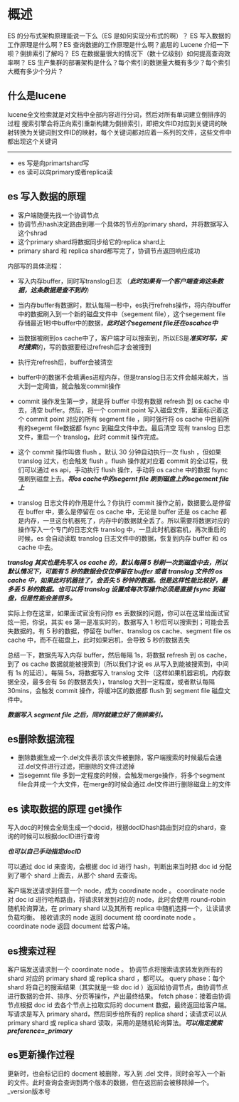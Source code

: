 # 概述

ES 的分布式架构原理能说一下么（ES 是如何实现分布式的啊）？
ES 写入数据的工作原理是什么啊？ES 查询数据的工作原理是什么啊？底层的 Lucene 介绍一下呗？倒排索引了解吗？
ES 在数据量很大的情况下（数十亿级别）如何提高查询效率啊？
ES 生产集群的部署架构是什么？每个索引的数据量大概有多少？每个索引大概有多少个分片？

## 什么是lucene
lucene全文检索就是对文档中全部内容进行分词，然后对所有单词建立倒排序的过程
搜索引擎会将正向索引重新构建为倒排索引，即把文件ID对应到关键词的映射转换为关键词到文件ID的映射，每个关键词都对应着一系列的文件，这些文件中都出现这个关键词

---
+ es 写是向primartshard写
+ es 读可以向primary或者replica读

## es 写入数据的原理
+ 客户端随便先找一个协调节点
+ 协调节点hash决定路由到哪一个具体的节点的primary shard，并将数据写入这个shrad
+ 这个primary shard将数据同步给它的replica shard上
+ primary shard 和 replica shard都写完了，协调节点返回响应成功

内部写的具体流程：
+ 写入内存buffer，同时写translog日志 （***此时如果有一个客户端查询这条数据，这条数据是查不到的***）
+ 当内存buffer有数据时，默认每隔一秒中，es执行refrehs操作，将内存buffer中的数据刷入到一个新的磁盘文件中（segement file），这个segement file存储最近1秒中buffer中的数据，***此时这个segement file还在oscahce中***
+ 当数据被刷到os cache中了，客户端才可以搜索到，所以ES是***准实时写，实时搜索***的，写的数据要经过refresh后才会被搜到
+ 执行完refresh后，buffer会被清空
+ buffer中的数据不会填满es进程内存，但是translog日志文件会越来越大，当大到一定阈值，就会触发commit操作
+ commit 操作发生第一步，就是将 buffer 中现有数据 refresh 到 os cache 中去，清空 buffer。然后，将一个 commit point 写入磁盘文件，里面标识着这个 commit point 对应的所有 segment file ，同时强行将 os cache 中目前所有的segemt file数据都 fsync 到磁盘文件中去。最后清空 现有 translog 日志文件，重启一个 translog，此时 commit 操作完成。
+ 这个 commit 操作叫做 flush 。默认 30 分钟自动执行一次 flush ，但如果 translog 过大，也会触发 flush 。flush 操作就对应着 commit 的全过程，我们可以通过 es api，手动执行 flush 操作，手动将 os cache 中的数据 fsync 强刷到磁盘上去。***将os cache中的segernt file 刷到磁盘上的segement file上***

+ translog 日志文件的作用是什么？你执行 commit 操作之前，数据要么是停留在 buffer 中，要么是停留在 os cache 中，无论是 buffer 还是 os cache 都是内存，一旦这台机器死了，内存中的数据就全丢了。所以需要将数据对应的操作写入一个专门的日志文件 translog 中，一旦此时机器宕机，再次重启的时候，es 会自动读取 translog 日志文件中的数据，恢复到内存 buffer 和 os cache 中去。

***translog 其实也是先写入 os cache 的，默认每隔 5 秒刷一次到磁盘中去，所以默认情况下，可能有 5 秒的数据会仅仅停留在 buffer 或者 translog 文件的 os cache 中，如果此时机器挂了，会丢失 5 秒钟的数据。但是这样性能比较好，最多丢 5 秒的数据。也可以将 translog 设置成每次写操作必须是直接 fsync 到磁盘，但是性能会差很多。***

实际上你在这里，如果面试官没有问你 es 丢数据的问题，你可以在这里给面试官炫一把，你说，其实 es 第一是准实时的，数据写入 1 秒后可以搜索到；可能会丢失数据的。有 5 秒的数据，停留在 buffer、translog os cache、segment file os cache 中，而不在磁盘上，此时如果宕机，会导致 5 秒的数据丢失

总结一下，数据先写入内存 buffer，然后每隔 1s，将数据 refresh 到 os cache，到了 os cache 数据就能被搜索到（所以我们才说 es 从写入到能被搜索到，中间有 1s 的延迟）。每隔 5s，将数据写入 translog 文件（这样如果机器宕机，内存数据全没，最多会有 5s 的数据丢失），translog 大到一定程度，或者默认每隔 30mins，会触发 commit 操作，将缓冲区的数据都 flush 到 segment file 磁盘文件中。

***数据写入 segment file 之后，同时就建立好了倒排索引。***

## es删除数据流程

 + 删除数据生成一个.del文件表示该文件被删除，客户端搜索的时候最后会通过.del文件进行过滤，把删除的文件过滤掉
 + 当segemnt file 多到一定程度的时候，会触发merge操作，将多个segment file合并成一个大文件，在merge的时候会通过.del文件进行删除磁盘上的文件


## es 读取数据的原理 get操作

写入doc的时候会全局生成一个docid，根据docIDhash路由到对应的shard，查询的时候可以根据docID进行查询

***也可以自己手动指定docID***

可以通过 doc id 来查询，会根据 doc id 进行 hash，判断出来当时把 doc id 分配到了哪个 shard 上面去，从那个 shard 去查询。

客户端发送请求到任意一个 node，成为 coordinate node 。
coordinate node 对 doc id 进行哈希路由，将请求转发到对应的 node，此时会使用 round-robin 随机轮询算法，在 primary shard 以及其所有 replica 中随机选择一个，让读请求负载均衡。
接收请求的 node 返回 document 给 coordinate node 。
coordinate node 返回 document 给客户端。

## es搜索过程
客户端发送请求到一个 coordinate node 。
协调节点将搜索请求转发到所有的 shard 对应的 primary shard 或 replica shard ，都可以。
query phase：每个 shard 将自己的搜索结果（其实就是一些 doc id ）返回给协调节点，由协调节点进行数据的合并、排序、分页等操作，产出最终结果。
fetch phase：接着由协调节点根据 doc id 去各个节点上拉取实际的 document 数据，最终返回给客户端。
写请求是写入 primary shard，然后同步给所有的 replica shard；读请求可以从 primary shard 或 replica shard 读取，采用的是随机轮询算法。***可以指定搜索 preference=_primary***


## es更新操作过程
更新时，也会标记旧的 docment 被删除，写入到 .del 文件，同时会写入一个新的文件。此时查询会查询到两个版本的数据，但在返回前会被移除掉一个。_version版本号